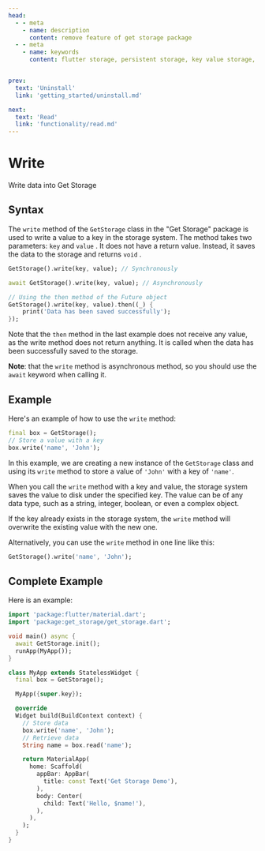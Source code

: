 ```yaml
---
head:
  - - meta
    - name: description
      content: remove feature of get storage package
  - - meta
    - name: keywords
      content: flutter storage, persistent storage, key value storage, local data storage, shared preferences, flutter data caching, flutter state management, flutter local storage , flutter , remove , getx


prev:
  text: 'Uninstall'
  link: 'getting_started/uninstall.md'

next:
  text: 'Read'
  link: 'functionality/read.md'
---
```


# Write

Write data into Get Storage

## Syntax

The `write` method of the `GetStorage` class in the "Get Storage" package is used to write a value to a key in the storage system. The method takes two parameters:  `key` and `value` . It does not have a return value. Instead, it saves the data to the storage and returns `void` .

```dart
GetStorage().write(key, value); // Synchronously
```

```dart
await GetStorage().write(key, value); // Asynchronously
```

```dart
// Using the then method of the Future object
GetStorage().write(key, value).then((_) {
    print('Data has been saved successfully');
});
```

Note that the `then` method in the last example does not receive any value, as the write method does not return anything. It is called when the data has been successfully saved to the storage.

**Note**: that the `write` method is asynchronous method, so you should use the `await` keyword when calling it.

## Example

Here's an example of how to use the `write` method:

```dart
final box = GetStorage();
// Store a value with a key
box.write('name', 'John');
```

In this example, we are creating a new instance of the `GetStorage` class and using its `write` method to store a value of `'John'` with a key of `'name'`.

When you call the `write` method with a key and value, the storage system saves the value to disk under the specified key. The value can be of any data type, such as a string, integer, boolean, or even a complex object.

If the key already exists in the storage system, the `write` method will overwrite the existing value with the new one.

Alternatively, you can use the `write` method in one line like this:

```dart
GetStorage().write('name', 'John');
```

## Complete Example

Here is an example:

```dart
import 'package:flutter/material.dart';
import 'package:get_storage/get_storage.dart';

void main() async {
  await GetStorage.init();
  runApp(MyApp());
}

class MyApp extends StatelessWidget {
  final box = GetStorage();

  MyApp({super.key});

  @override
  Widget build(BuildContext context) {
    // Store data
    box.write('name', 'John');
    // Retrieve data
    String name = box.read('name');

    return MaterialApp(
      home: Scaffold(
        appBar: AppBar(
          title: const Text('Get Storage Demo'),
        ),
        body: Center(
          child: Text('Hello, $name!'),
        ),
      ),
    );
  }
}
```
